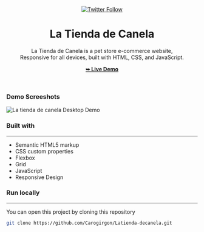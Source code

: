<div align="center">

[![Twitter Follow](https://img.shields.io/twitter/follow/CaroGirGon)](https://twitter.com/CaroGirGon)

# La Tienda de Canela

  La Tienda de Canela is a pet store e-commerce website,<br/>
  Responsive for all devices, built with HTML, CSS, and JavaScript.

  <a href="https://latiendadecanela.vercel.app/"><strong>➥ Live Demo</strong></a>
</div>

<br />

### Demo Screeshots

![La tienda de canela Desktop Demo](./images/latienda.png "Desktop Demo")

### Built with
------------
- Semantic HTML5 markup
- CSS custom properties
- Flexbox
- Grid
- JavaScript
- Responsive Design

### Run locally
------------
You can open this project by cloning this repository
```bash
git clone https://github.com/Carogirgon/Latienda-decanela.git
```

